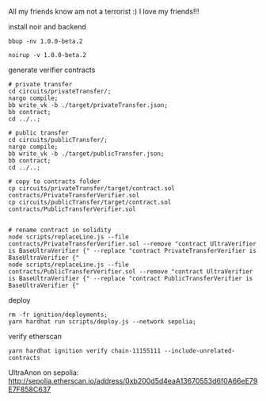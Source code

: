All my friends know am not a terrorist :) I love my friends!!!




<!-- 
```shell
nargo init --name test
``` -->
install noir and backend
```shell
bbup -nv 1.0.0-beta.2
```

```shell
noirup -v 1.0.0-beta.2
```


generate verifier contracts
<!-- //this should be a bash script lmao -->
```shell
# private transfer
cd circuits/privateTransfer/; 
nargo compile; 
bb write_vk -b ./target/privateTransfer.json;
bb contract;
cd ../..;

# public transfer
cd circuits/publicTransfer/; 
nargo compile; 
bb write_vk -b ./target/publicTransfer.json;
bb contract;
cd ../..;

# copy to contracts folder
cp circuits/privateTransfer/target/contract.sol contracts/PrivateTransferVerifier.sol
cp circuits/publicTransfer/target/contract.sol contracts/PublicTransferVerifier.sol


# rename contract in solidity
node scripts/replaceLine.js --file contracts/PrivateTransferVerifier.sol --remove "contract UltraVerifier is BaseUltraVerifier {" --replace "contract PrivateTransferVerifier is BaseUltraVerifier {"
node scripts/replaceLine.js --file contracts/PublicTransferVerifier.sol --remove "contract UltraVerifier is BaseUltraVerifier {" --replace "contract PublicTransferVerifier is BaseUltraVerifier {"
```

deploy
```shell
rm -fr ignition/deployments;
yarn hardhat run scripts/deploy.js --network sepolia;
```

verify etherscan
```shell
yarn hardhat ignition verify chain-11155111 --include-unrelated-contracts
```

<!-- try out contract interaction 
```shell
yarn hardhat run test/contractinteractionTest.js 
``` -->


UltraAnon on sepolia: http://sepolia.etherscan.io/address/0xb200d5d4eaA13670553d6f0A66eE79E7F858C637
